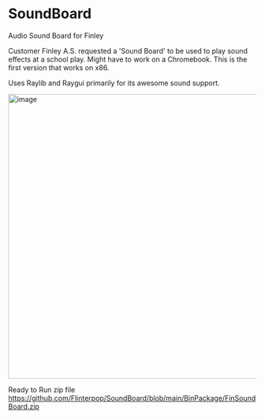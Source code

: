 # SoundBoard
Audio Sound Board for Finley

Customer Finley A.S. requested a 'Sound Board' to be used to play sound effects at a school play. Might have to work on a Chromebook.
This is the first version that works on x86.

Uses Raylib and Raygui primarily for its awesome sound support.

<img width="529" height="577" alt="image" src="https://github.com/user-attachments/assets/ab276a9b-1d66-4d67-9bbf-233e358ba754" />


Ready to Run zip file
https://github.com/Flinterpop/SoundBoard/blob/main/BinPackage/FinSoundBoard.zip
